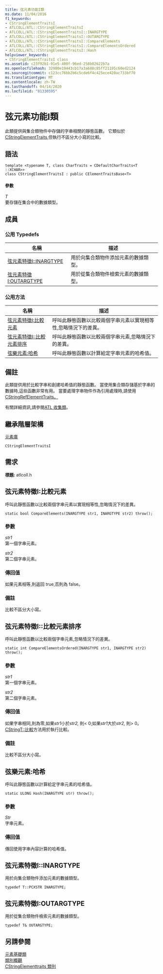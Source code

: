 ```yaml
---
title: 弦元素功能I類
ms.date: 11/04/2016
f1_keywords:
- CStringElementTraitsI
- ATLCOLL/ATL::CStringElementTraitsI
- ATLCOLL/ATL::CStringElementTraitsI::INARGTYPE
- ATLCOLL/ATL::CStringElementTraitsI::OUTARGTYPE
- ATLCOLL/ATL::CStringElementTraitsI::CompareElements
- ATLCOLL/ATL::CStringElementTraitsI::CompareElementsOrdered
- ATLCOLL/ATL::CStringElementTraitsI::Hash
helpviewer_keywords:
- CStringElementTraitsI class
ms.assetid: c23f92b1-91e5-400f-96ed-258b02622b7a
ms.openlocfilehash: 32980e19443cb17a3a688c85ff21195c60ed2124
ms.sourcegitcommit: c123cc76bb2b6c5cde6f4c425ece420ac733bf70
ms.translationtype: MT
ms.contentlocale: zh-TW
ms.lasthandoff: 04/14/2020
ms.locfileid: "81330595"
---
```

# <a name="cstringelementtraitsi-class"></a>弦元素功能I類

此類提供與集合類物件中存儲的字串相關的靜態函數。 它類似於[CStringElementTraits,](../../atl/reference/cstringelementtraits-class.md)但執行不區分大小寫的比較。

## <a name="syntax"></a>語法

```
template <typename T, class CharTraits = CDefaultCharTraits<T ::XCHAR>>
class CStringElementTraitsI : public CElementTraitsBase<T>
```

#### <a name="parameters"></a>參數

*T*<br/>
要存儲在集合中的數據類型。

## <a name="members"></a>成員

### <a name="public-typedefs"></a>公用 Typedefs

|名稱|描述|
|----------|-----------------|
|[弦元素特徵I::INARGTYPE](#inargtype)|用於向集合類物件添加元素的數據類型。|
|[弦元素特徵I:OUTARGTYPE](#outargtype)|用於從集合類物件檢索元素的數據類型。|

### <a name="public-methods"></a>公用方法

|名稱|描述|
|----------|-----------------|
|[弦元素特徵I:比較元素](#compareelements)|呼叫此靜態函數以比較兩個字串元素以實現相等性,忽略情況下的差異。|
|[弦元素特徵I::比較元素排序](#compareelementsordered)|呼叫此靜態函數以比較兩個字串元素,忽略情況下的差異。|
|[弦樂元素:哈希](#hash)|呼叫此靜態函數以計算給定字串元素的哈希值。|

## <a name="remarks"></a>備註

此類提供用於比較字串和創建哈希值的靜態函數。 當使用集合類存儲基於字串的數據時,這些函數非常有用。 當要處理字串物件作為引用處理時,請使用[CStringRefElementTraits。](../../atl/reference/cstringrefelementtraits-class.md)

有關詳細資訊,請參閱[ATL 收集類](../../atl/atl-collection-classes.md)。

## <a name="inheritance-hierarchy"></a>繼承階層架構

[元素庫](../../atl/reference/celementtraitsbase-class.md)

`CStringElementTraitsI`

## <a name="requirements"></a>需求

**標題:** atlcoll.h

## <a name="cstringelementtraitsicompareelements"></a><a name="compareelements"></a>弦元素特徵I:比較元素

呼叫此靜態函數以比較兩個字串元素以實現相等性,忽略情況下的差異。

```
static bool CompareElements(INARGTYPE str1, INARGTYPE str2) throw();
```

### <a name="parameters"></a>參數

*str1*<br/>
第一個字串元素。

*str2*<br/>
第二個字串元素。

### <a name="return-value"></a>傳回值

如果元素相等,則返回 true,否則為 false。

### <a name="remarks"></a>備註

比較不區分大小寫。

## <a name="cstringelementtraitsicompareelementsordered"></a><a name="compareelementsordered"></a>弦元素特徵I::比較元素排序

呼叫此靜態函數以比較兩個字串元素,忽略情況下的差異。

```
static int CompareElementsOrdered(INARGTYPE str1, INARGTYPE str2) throw();
```

### <a name="parameters"></a>參數

*str1*<br/>
第一個字串元素。

*str2*<br/>
第二個字串元素。

### <a name="return-value"></a>傳回值

如果字串相同,則為零,如果*str1*小於*str2,* 則< 0;如果*str1*大於*str2,* 則> 0。 [CStringT::比較](../../atl-mfc-shared/reference/cstringt-class.md#compare)方法用於執行比較。

### <a name="remarks"></a>備註

比較不區分大小寫。

## <a name="cstringelementtraitsihash"></a><a name="hash"></a>弦樂元素:哈希

呼叫此靜態函數以計算給定字串元素的哈希值。

```
static ULONG Hash(INARGTYPE str) throw();
```

### <a name="parameters"></a>參數

*Str*<br/>
字串元素。

### <a name="return-value"></a>傳回值

傳回使用字串內容計算的哈希值。

## <a name="cstringelementtraitsiinargtype"></a><a name="inargtype"></a>弦元素特徵I::INARGTYPE

用於向集合類物件添加元素的數據類型。

```
typedef T::PCXSTR INARGTYPE;
```

## <a name="cstringelementtraitsioutargtype"></a><a name="outargtype"></a>弦元素特徵I:OUTARGTYPE

用於從集合類物件檢索元素的數據類型。

```
typedef T& OUTARGTYPE;
```

## <a name="see-also"></a>另請參閱

[元素基礎類](../../atl/reference/celementtraitsbase-class.md)<br/>
[類別概觀](../../atl/atl-class-overview.md)<br/>
[CStringElementtraits 類別](../../atl/reference/cstringelementtraits-class.md)
